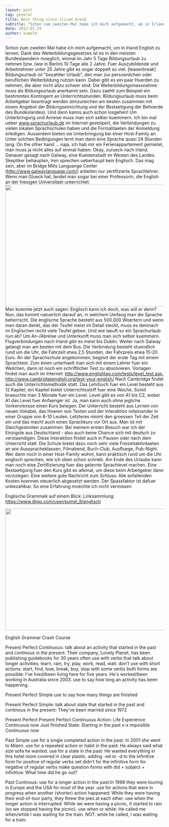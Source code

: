 ```yaml
---
layout: post
tag: general
title: Best thing since sliced bread
subtitle: "Schon zum zweiten Mal habe ich mich aufgemacht, um in Irland English zu lernen. Dank des Weiterbildungsgesetzes ist es in den meisten Bundeslaendern moeglich, einmal im Jahr 5 Tage Bildungsurlaub zu nehmen bzw. (wie in Berlin) 10 Tage alle 2 Jahre. Fuer&hellip;"
date: 2012-01-29
author: eumel8
---
```


Schon zum zweiten Mal habe ich mich aufgemacht, um in Irland English zu lernen. Dank des Weiterbildungsgesetzes ist es in den meisten Bundeslaendern moeglich, einmal im Jahr 5 Tage Bildungsurlaub zu nehmen bzw. (wie in Berlin) 10 Tage alle 2 Jahre. Fuer Auszubildende und Arbeitnehmer unter 25 Jahre gibt es sogar doppelt so viel. [teaserbreak]
Bildungsurlaub ist "bezahlter Urlaub", den man zur persoenlichen oder beruflichen Weiterbildung nutzen kann. Dabei gibt es ein paar Huerden zu nehmen, die aber nicht allzu schwer sind: Die Weiterbildungsmassnahme muss als Bildungsurlaub anerkannt sein. Dazu zaehlt zum Beispiel ein bestimmtes Kontingent an Unterrichtsstunden. Bildungsurlaub muss beim Arbeitgeber beantragt werden (einzureichen am besten zusammen mit einem Angebot der Bildungseinrichtung und der Bestaetigung der Behoerde des Bundeslandes). Und dann kanns auch schon losgehen! Um Unterbringung und Anreise muss man sich selber kuemmern. Ich bin mal ueber www.sprachurlaub.de im Internet gestolpert, die Verbindungen zu vielen lokalen Sprachschulen haben und die Formalitaeten der Anmeldung erledigen. Ausserdem bieten sie Unterbringung bei einer Host-Family an. Unter solchen Bedingungen lernt man dann eine Sprache quasi 24 Stunden lang. On the other hand ... naja, ich hab mir ein Ferienappartement gemietet, man muss ja nicht alles auf einmal haben.
Okay, zurueck nach Irland. Genauer gesagt nach Galway, eine Kuestenstadt im Westen des Landes. Skeptiker behaupten, Iren sprechen ueberhaupt kein Englisch. Das mag sein, aber im Bridge Mills Languange Center (http://www.galwaylanguage.com/) arbeiten nur zertifizierte Sprachlehrer. Wenn man Glueck hat, landet man sogar bei einer Professorin, die English an der hiesigen Universitaet unterrichtet. 
<img src="/blog/media/quick-uploads/p296/6135366666613139.jpg" width="585" height="386"/>
Man koennte jetzt auch sagen: Englisch kann ich doch, was will er denn? Nun, das kommt natuerlich darauf an, in welchem Umfang man die Sprache beherrscht. Die englische Sprache besteht aus 500.000 Woertern und wenn man daran denkt, das der Teufel meist im Detail steckt, muss es demnach im Englischen recht viele Teufel geben. 
Und wie laeuft so ein Sprachurlaub nun ab? Um An-/Abreise und Unterkunft muss man sich selber kuemmern. Flugverbindungen nach Irland gibt es meist bis Dublin. Weiter nach Galway gelangt man am besten mit dem Bus. Die Verbindung besteht stuendlich rund um die Uhr, die Fahrzeit etwa 2,5 Stunden, der Fahrpreis etwa 15-20 Euro.
An der Sprachschule angekommen, beginnt der erste Tag mit einem Sprachtest. Zum einen unterhaelt man sich mit einem Lehrer fuer ein Weilchen, dann ist noch ein schriftlicher Test zu absolvieren. Vorlagen findet man auch im Internet: http://www.englishtag.com/tests/level_test.asp, http://www.cambridgeenglish.org/test-your-english/
Nach Cambridge findet auch die Unterrichtsmethodik statt. Das Lehrbuch fuer ein Level besteht aus 12 Kapitel, ein Kapitel bietet Unterrichtsstoff fuer eine Woche. Somit braeuchte man 3 Monate fuer ein Level. Level gibt es von A1 bis C2, wobei A1 das Level fuer Anfaenger ist. Ja, man kann auch ohne jegliche Vorkenntnisse einen Kurs belegen. 
Der Unterricht besteht aus Lernen von neuen Vokabel, das Hoeren von Texten und der Interaktion miteinander in einer Gruppe von 8-10 Leuten. Letzteres nimmt den groessen Teil der Zeit ein und das macht auch einen Sprachkurs vor Ort aus. Man ist mit Gleichgesinnten zusammen. Bei meinem ersten Besuch war ich der Einzigste aus Deutschland - also auch keine Chance sich mit deutsch zu verstaendigen. Diese Interaktion findet auch in Pausen oder nach dem Unterricht statt. Die Schule bietet dazu noch sehr viele Freizeitaktivitaeten an wie Ausspracheklassen, Filmabend, Buch-Club, Ausfluege, Pub-Night.
Wer dann noch in einer Host-Family wohnt, kann praktisch rund um die Uhr englisch sprechen, wie ich oben schon schrieb.
Am Ende des Urlaubs kann man noch eine Zertifizierung fuer das gelernte Sprachlevel machen. Eine Bestaetigung fuer den Kurs gibt es allemal, um diese beim Arbeitgeber dann vorzulegen. Eine weitere gute Nachricht zum Schluss: Alle anfallenden Kosten koennen steuerlich abgesetzt werden. Der Spassfaktor ist dafuer unbezahlbar. So eine Erfahrung moechte ich nicht vermissen

Englische Grammaik auf einem Blick:
Linksammlung: https://www.diigo.com/user/eumel_8/englisch

<img src="/blog/media/quick-uploads/p296/english_verb_system.png" width="585" height="386"/>

English Grammar Crash Course

Present Perfect Continuous:
talk about an activity that started in the past and continous in the present: 
Their company, Lonely Planet, has been publishing guidebooks for 30 years
often use with verbs that talk about longer activities: learn, rain, try, play, work, read, wait.
don't use with short actions: start, find, lose, break, buy, stop
with some verbs both forms are possible: I've lived/been living here for five years. He's worked/been working in Australia since 2003.
use to say how long an activity has been happening.

Present Perfect Simple
use to say how many things are finished

Present Perfect Simple:
talk about state that started in the past and continous in the present:
They've been married since 1972

Present Perfect Present Perfect Continuous
Action: Life Experience Continuous now
 Just finished
State: Starting in the past x-x imposible
 Continuous now

Past Simple
use for a single completed action in the past: In 2001 she went to Miami.
use for a repeated action or habit in the past: He always said what size sofa he wanted.
use for a state in the past: He wanted everything in this hotel room covered in clear plastic.
adding -ed or -d to the infinitive form for positive of regular verbs
set didn't for the infinitive form for negative of regular verbs
make question forms with did + subject + infinitive: What time did he go out?

Past Continous:
use for a longer action in the past:In 1998 they were touring in Europe and the USA for most of the year.
use for actions that were in progress when another (shorter) action happened: While they were having their end-of-tour party, they threw the pies at each other.
use when the longer action is interrupted: While we were having a picnic, it started to rain (so we stopped having the picnic).
use when or while: He called me when/while I was waiting for the train. NOT: while he called, I was waiting for a train:
